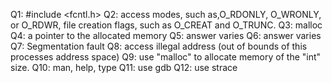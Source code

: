 Q1: #include <fcntl.h>
Q2: access modes, such as,O_RDONLY, O_WRONLY, or O_RDWR, file creation flags, such as O_CREAT and O_TRUNC.
Q3: malloc
Q4: a pointer to the allocated memory
Q5: answer varies
Q6: answer varies
Q7: Segmentation fault
Q8: access illegal address (out of bounds of this processes address space)
Q9: use "malloc" to allocate memory of the "int" size.
Q10: man, help, type
Q11: use gdb
Q12: use strace